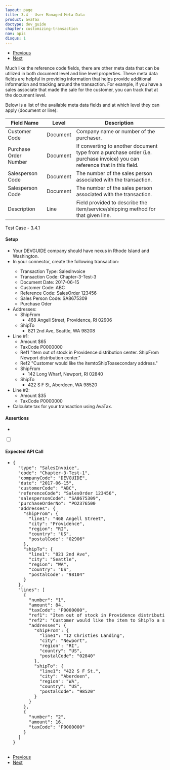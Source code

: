```yaml
---
layout: page
title: 3.4 - User Managed Meta Data
product: avaTax
doctype: dev_guide
chapter: customizing-transaction
nav: apis
disqus: 1
---
```


<ul class="pager">
  <li class="previous"><a href="/avatax/dev-guide/customizing-transaction/using-reference-codes/"><i class="glyphicon glyphicon-chevron-left"></i>Previous</a></li>
  <li class="next"><a href="/avatax/dev-guide/customizing-transaction/chapter-summary/">Next<i class="glyphicon glyphicon-chevron-right"></i></a></li>
</ul>

Much like the reference code fields, there are other meta data that can be utilized in both document level and line level properties.  These meta data fields are helpful in providing information that helps provide additional information and tracking around the transaction.  For example, if you have a sales associate that made the sale for the customer, you can track that at the document level.

Below is a list of the available meta data fields and at which level they can apply (document or line):
<div class="mobile-table">
    <table class="styled-table">
        <thead>
            <tr>
                <th>Field Name</th>
                <th>Level</th>
                <th>Description</th>
            </tr>
        </thead>
        <tbody>
            <tr>
                <td>Customer Code</td>
                <td>Document</td>
                <td>Company name or number of the purchaser.</td>
            </tr>
            <tr>
                <td>Purchase Order Number</td>
                <td>Document</td>
                <td>If converting to another document type from a purchase order (i.e. purchase invoice) you can reference that in this field.</td>
            </tr>
            <tr>
                <td>Salesperson Code</td>
                <td>Document</td>
                <td>The number of the sales person associated with the transaction.</td>
            </tr>
            <tr>
                <td>Salesperson Code</td>
                <td>Document</td>
                <td>The number of the sales person associated with the transaction.</td>
            </tr>
            <tr>
                <td>Description</td>
                <td>Line</td>
                <td>Field provided to describe the item/service/shipping method for that given line.</td>
            </tr>
        </tbody>
    </table>
</div>

<div class="dev-guide-test" id="test">
    <div class="dev-guide-test-heading">Test Case - 3.4.1</div>
<div class="dev-guide-test-content">
<h4>Setup</h4>
<ul class="dev-guide-list">
    <li>Your DEVGUIDE company should have nexus in Rhode Island and Washington.</li>
    <li>In your connector, create the following transaction:</li>
        <ul class="dev-guide-list">
            <li>Transaction Type: SalesInvoice</li>
            <li>Transaction Code: Chapter-3-Test-3</li>
            <li>Document Date: 2017-06-15</li>
            <li>Customer Code: ABC</li>
            <li>Reference Code: SalesOrder 123456</li>
            <li>Sales Person Code: SA8675309</li>
            <li>Purchase Oder</li>
        </ul>
        <li>Addresses:
            <ul class="dev-guide-list">
                <li>ShipFrom
                    <ul class="dev-guide-list">
                        <li>468 Angell Street, Providence, RI 02906</li>
                    </ul>
                </li>
                <li>ShipTo
                    <ul class="dev-guide-list">
                        <li>821 2nd Ave, Seattle, WA 98208</li>
                    </ul>
                </li>
            </ul>
        </li>
        <li>Line #1:
            <ul class="dev-guide-list">
                <li>Amount $65</li>
                <li>TaxCode P0000000</li>
                <li>Ref1 "Item out of stock in Providence distribution center. ShipFrom Newport distribution center."</li>
                <li>Ref2 "Customer would like the itemtoShipToasecondary address."</li>
                <li>ShipFrom
                    <ul class="dev-guide-list">
                        <li>142 Long Wharf, Newport, RI 02840</li>
                    </ul>
                </li>
                <li>ShipTo
                    <ul class="dev-guide-list">
                        <li>422 S F St, Aberdeen, WA 98520</li>
                    </ul>
                </li>
            </ul>
        </li>
        <li>Line #2:
            <ul class="dev-guide-list">
                <li>Amount $35</li>
                <li>TaxCode P0000000</li>
            </ul>
        </li>
    <li>Calculate tax for your transaction using AvaTax.</li>  
</ul>
<h4>Assertions</h4>
<ul class="dev-guide-list">
    <li></li>
</ul>
<div class="dev-guide-dropdown">
        <input id="checkbox_toggle1" type="checkbox" />
        <i id="icon-up" class="glyphicon glyphicon-chevron-down"></i><i id="icon-down" class="glyphicon glyphicon-chevron-right"></i>
        <label for="checkbox_toggle1"><h4>Expected API Call</h4></label>
        <ul class="dev-guide-dropdown-content">
            <li> 
                <pre>
{
  "type": "SalesInvoice",
  "code": "Chapter-3-Test-1",
  "companyCode": "DEVGUIDE",
  "date": "2017-06-15",
  "customerCode": "ABC",
  "referenceCode": "SalesOrder 123456",
  "salespersonCode": "SA8675309",
  "purchaseOrderNo": "PO2376500
  "addresses": {
    "shipFrom": {
      "line1": "468 Angell Street",
      "city": "Providence",
      "region": "RI",
      "country": "US",
      "postalCode": "02906"
    },
    "shipTo": {
      "line1": "821 2nd Ave",
      "city": "Seattle",
      "region": "WA",
      "country": "US",
      "postalCode": "98104"
    }
  },
  "lines": [
    {
      "number": "1",
      "amount": 84,
      "taxCode": "P0000000",
      "ref1": "Item out of stock in Providence distribution center.  ShipFrom Newport distribution center."
      "ref2": "Customer would like the item to ShipTo a secondary address."
      "addresses": {
        "shipFrom": {
          "line1": "12 Christies Landing",
          "city": "Newport",
          "region": "RI",
          "country": "US",
          "postalCode": "02840"
        },
        "shipTo": {
          "line1": "422 S F St.",
          "city": "Aberdeen",
          "region": "WA",
          "country": "US",
          "postalCode": "98520"
        }
      }
    },
    {
      "number": "2",
      "amount": 16,
      "taxCode": "P0000000"
    }
  ]
}
                </pre>
            </li>
        </ul>
    </div>
</div>
</div>

<ul class="pager">
  <li class="previous"><a href="/avatax/dev-guide/customizing-transaction/using-reference-codes/"><i class="glyphicon glyphicon-chevron-left"></i>Previous</a></li>
  <li class="next"><a href="/avatax/dev-guide/customizing-transaction/chapter-summary/">Next<i class="glyphicon glyphicon-chevron-right"></i></a></li>
</ul>